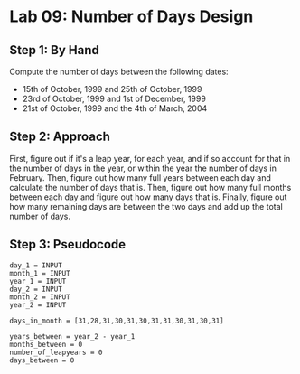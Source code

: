 # Lab 09: Number of Days Design

## Step 1: By Hand
Compute the number of days between the following dates:
 - 15th of October, 1999 and 25th of October, 1999
 - 23rd of October, 1999 and 1st of December, 1999
 - 21st of October, 1999 and the 4th of March, 2004

## Step 2: Approach
First, figure out if it's a leap year, for each year, and if so account for that in the number of days in the year, or within the year the number of days in February. Then, figure out how many full years between each day and calculate the number of days that is. Then, figure out how many full months between each day and figure out how many days that is. Finally, figure out how many remaining days are between the two days and add up the total number of days.

## Step 3: Pseudocode
```
day_1 = INPUT
month_1 = INPUT
year_1 = INPUT
day_2 = INPUT
month_2 = INPUT
year_2 = INPUT

days_in_month = [31,28,31,30,31,30,31,31,30,31,30,31]

years_between = year_2 - year_1
months_between = 0
number_of_leapyears = 0
days_between = 0


```